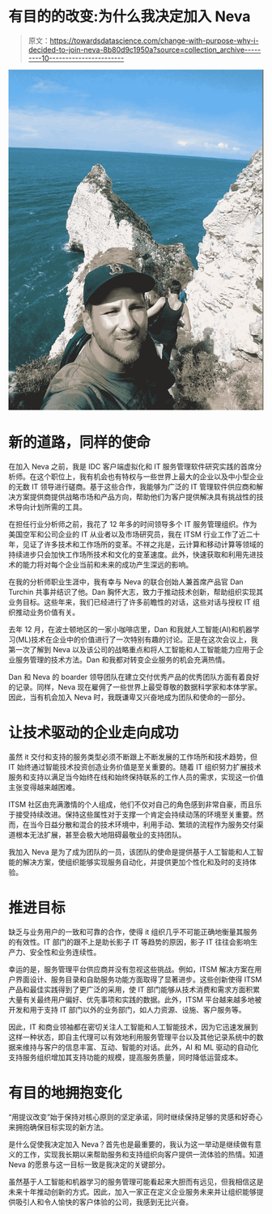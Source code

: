 # 有目的的改变:为什么我决定加入 Neva

> 原文：<https://towardsdatascience.com/change-with-purpose-why-i-decided-to-join-neva-8b80d9c1950a?source=collection_archive---------10----------------------->

![](img/91ce57c981e630ebb1de1af83ee2f75b.png)

# 新的道路，同样的使命

在加入 Neva 之前，我是 IDC 客户端虚拟化和 IT 服务管理软件研究实践的首席分析师。在这个职位上，我有机会也有特权与一些世界上最大的企业以及中小型企业的无数 IT 领导进行磋商。基于这些合作，我能够为广泛的 IT 管理软件供应商和解决方案提供商提供战略市场和产品方向，帮助他们为客户提供解决具有挑战性的技术导向计划所需的工具。

在担任行业分析师之前，我花了 12 年多的时间领导多个 IT 服务管理组织。作为美国空军和公司企业的 IT 从业者以及市场研究员，我在 ITSM 行业工作了近二十年，见证了许多技术和工作场所的变革。不祥之兆是，云计算和移动计算等领域的持续进步只会加快工作场所技术和文化的变革速度。此外，快速获取和利用先进技术的能力将对每个企业当前和未来的成功产生深远的影响。

在我的分析师职业生涯中，我有幸与 Neva 的联合创始人兼首席产品官 Dan Turchin 共事并结识了他。Dan 胸怀大志，致力于推动技术创新，帮助组织实现其业务目标。这些年来，我们已经进行了许多前瞻性的对话，这些对话与授权 IT 组织推动业务价值有关。

去年 12 月，在波士顿地区的一家小咖啡店里，Dan 和我就人工智能(AI)和机器学习(ML)技术在企业中的价值进行了一次特别有趣的讨论。正是在这次会议上，我第一次了解到 Neva 以及该公司的战略重点和将人工智能和人工智能能力应用于企业服务管理的技术方法。Dan 和我都对转变企业服务的机会充满热情。

Dan 和 Neva 的 boarder 领导团队在建立交付优秀产品的优秀团队方面有着良好的记录。同样，Neva 现在雇佣了一些世界上最受尊敬的数据科学家和本体学家。因此，当有机会加入 Neva 时，我既谦卑又兴奋地成为团队和使命的一部分。

# 让技术驱动的企业走向成功

虽然 it 交付和支持的服务类型必须不断跟上不断发展的工作场所和技术趋势，但 IT 始终通过智能技术投资创造业务价值是至关重要的。随着 IT 组织努力扩展技术服务和支持以满足当今始终在线和始终保持联系的工作人员的需求，实现这一价值主张变得越来越困难。

ITSM 社区由充满激情的个人组成，他们不仅对自己的角色感到非常自豪，而且乐于接受持续改进。保持这些属性对于支撑一个肯定会持续动荡的环境至关重要。然而，在当今日益分散和混合的技术环境中，利用手动、繁琐的流程作为服务交付渠道根本无法扩展，甚至会极大地阻碍最敬业的支持团队。

我加入 Neva 是为了成为团队的一员，该团队的使命是提供基于人工智能和人工智能的解决方案，使组织能够实现服务自动化，并提供更加个性化和及时的支持体验。

# 推进目标

缺乏与业务用户的一致和可靠的合作，使得 it 组织几乎不可能正确地衡量其服务的有效性。IT 部门的跟不上是助长影子 IT 等趋势的原因，影子 IT 往往会影响生产力、安全性和业务连续性。

幸运的是，服务管理平台供应商并没有忽视这些挑战。例如，ITSM 解决方案在用户界面设计、服务目录和自助服务功能方面取得了显著进步。这些创新使得 ITSM 产品和最佳实践得到了更广泛的采用，使 IT 部门能够从技术消费和需求方面积累大量有关最终用户偏好、优先事项和实践的数据。此外，ITSM 平台越来越多地被开发和用于支持 IT 部门以外的业务部门，如人力资源、设施、客户服务等。

因此，IT 和商业领袖都在密切关注人工智能和人工智能技术，因为它迅速发展到这样一种状态，即自主代理可以有效地利用服务管理平台以及其他记录系统中的数据来维持与客户的信息丰富、互动、智能的对话。此外，AI 和 ML 驱动的自动化支持服务组织增加其支持功能的规模，提高服务质量，同时降低运营成本。

# 有目的地拥抱变化

“用提议改变”始于保持对核心原则的坚定承诺，同时继续保持足够的灵感和好奇心来拥抱确保目标实现的新方法。

是什么促使我决定加入 Neva？首先也是最重要的，我认为这一举动是继续做有意义的工作，实现我长期以来帮助服务和支持组织向客户提供一流体验的热情。知道 Neva 的愿景与这一目标一致是我决定的关键部分。

虽然基于人工智能和机器学习的服务管理可能看起来大胆而有远见，但我相信这是未来十年推动创新的方式。因此，加入一家正在定义企业服务未来并让组织能够提供吸引人和令人愉快的客户体验的公司，我感到无比兴奋。